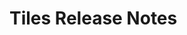 <!-- Release notes authoring guidelines: http://keepachangelog.com/ -->

# Tiles Release Notes

<!-- ## [Unreleased] -->

<!--## [VERSION] - [RELEASE_DATE]-->
